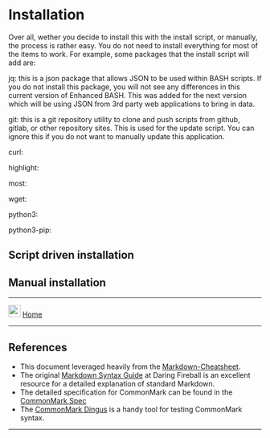 # Installation
Over all, wether you decide to install this with the install script, or manually, the process is rather easy. You do not need to install everything for most of the items to work. For example, some packages that the install script will add are:

jq: this is a json package that allows JSON to be used within BASH scripts. If you do not install this package, you will not see any differences in this current version of Enhanced BASH. This was added for the next version which will be using JSON from 3rd party web applications to bring in data.

git: this is a git repository utility to clone and push scripts from github, gitlab, or other repository sites. This is used for the update script. You can ignore this if you do not want to manually update this application.

curl:

highlight:

most:

wget:

python3:

python3-pip:

## Script driven installation


## Manual installation


___
[<img src="./images/icons/home.png" width="24" />](home.md) [Home](home.md)
___
>>>
## References

- This document leveraged heavily from the [Markdown-Cheatsheet](https://github.com/adam-p/markdown-here/wiki/Markdown-Cheatsheet).
- The original [Markdown Syntax Guide](https://daringfireball.net/projects/markdown/syntax)
  at Daring Fireball is an excellent resource for a detailed explanation of standard Markdown.
- The detailed specification for CommonMark can be found in the [CommonMark Spec](https://spec.commonmark.org/current/)
- The [CommonMark Dingus](http://try.commonmark.org) is a handy tool for testing CommonMark syntax.
>>>
___